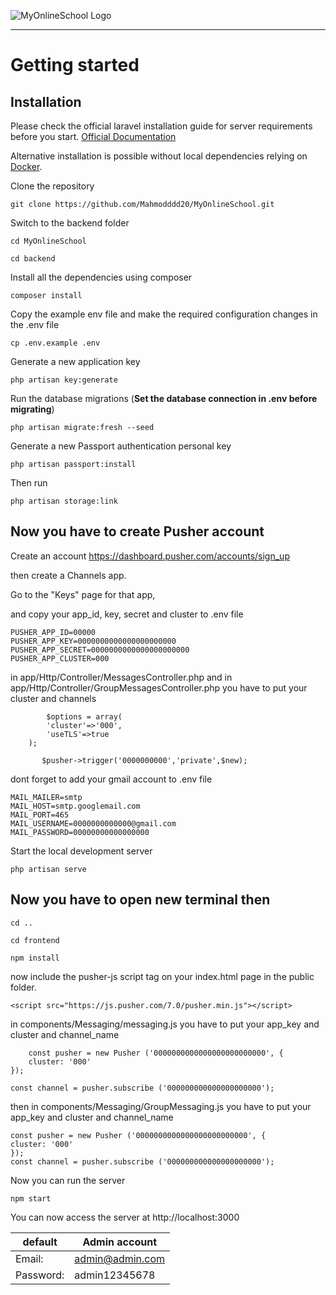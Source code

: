 ![MyOnlineSchool Logo](https://i.ibb.co/Qcwp9Zt/logos.png)

------------------------------------------------------------------------------------------------------------------

# Getting started

## Installation

Please check the official laravel installation guide for server requirements before you start. [Official Documentation](https://laravel.com/docs/5.4/installation#installation)

Alternative installation is possible without local dependencies relying on [Docker](#docker). 

Clone the repository

    git clone https://github.com/Mahmodddd20/MyOnlineSchool.git

Switch to the backend folder

    cd MyOnlineSchool

    cd backend

Install all the dependencies using composer

    composer install

Copy the example env file and make the required configuration changes in the .env file

    cp .env.example .env

Generate a new application key

    php artisan key:generate


Run the database migrations (**Set the database connection in .env before migrating**)

    php artisan migrate:fresh --seed
    
Generate a new Passport authentication personal key

    php artisan passport:install
    
Then run

    php artisan storage:link

## Now you have to create Pusher account

Create an account https://dashboard.pusher.com/accounts/sign_up
 
then create a Channels app. 

Go to the "Keys" page for that app, 

and copy your app_id, key, secret and cluster to .env file

    PUSHER_APP_ID=00000
    PUSHER_APP_KEY=0000000000000000000000
    PUSHER_APP_SECRET=0000000000000000000000
    PUSHER_APP_CLUSTER=000

in app/Http/Controller/MessagesController.php and in app/Http/Controller/GroupMessagesController.php 
you have to put your cluster and channels 

            $options = array(
            'cluster'=>'000',
            'useTLS'=>true
        );
        
           $pusher->trigger('0000000000','private',$new);


dont forget to add your gmail account to .env file 

    MAIL_MAILER=smtp
    MAIL_HOST=smtp.googlemail.com
    MAIL_PORT=465
    MAIL_USERNAME=0000000000000@gmail.com
    MAIL_PASSWORD=00000000000000000


Start the local development server

    php artisan serve

## Now you have to open new terminal then

    cd ..
    
    cd frontend
    
    npm install
    
now include the pusher-js script tag on your index.html page in the public folder.

    <script src="https://js.pusher.com/7.0/pusher.min.js"></script>
    
in components/Messaging/messaging.js you have to put your app_key and cluster and channel_name 

        const pusher = new Pusher ('0000000000000000000000000', {
        cluster: '000'
    });

    const channel = pusher.subscribe ('000000000000000000000');
    
then in components/Messaging/GroupMessaging.js you have to put your app_key and cluster and channel_name

    const pusher = new Pusher ('0000000000000000000000000', {
    cluster: '000'
    });
    const channel = pusher.subscribe ('000000000000000000000');

Now you can run the server
    
    npm start
    
You can now access the server at http://localhost:3000

default | Admin account
------------ | -------------
Email: | admin@admin.com
Password: | admin12345678



    
